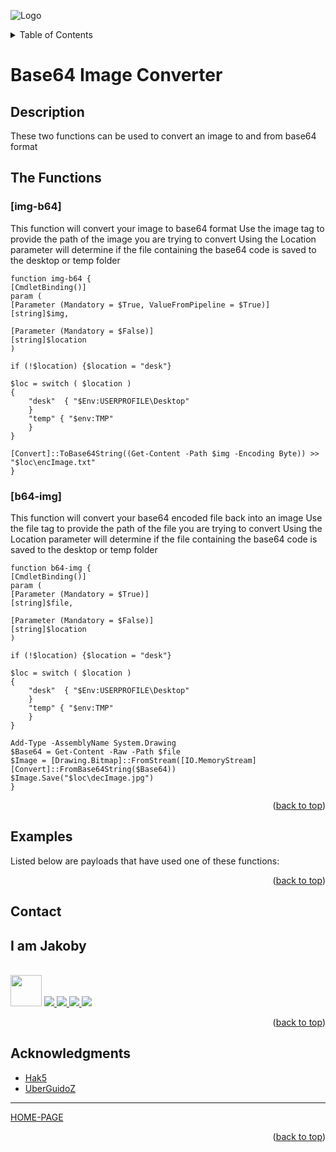 ![Logo](https://github.com/I-Am-Jakoby/hak5-submissions/blob/main/Assets/logo-170-px.png?raw=true)

<!-- TABLE OF CONTENTS -->
<details>
  <summary>Table of Contents</summary>
  <ol>
    <li><a href="#Description">Description</a></li>
    <li><a href="#The-Functions">The Functions</a></li>
    <li><a href="#Examples">Examples</a></li>
    <li><a href="#Contact">Contact</a></li>
    <li><a href="#Acknowledgments">Acknowledgments</a></li>
  </ol>
</details>

# Base64 Image Converter

## Description

These two functions can be used to convert an image to and from base64 format

## The Functions

### [img-b64] 

This function will convert your image to base64 format 
Use the image tag to provide the path of the image you are trying to convert
Using the Location parameter will determine if the file containing the base64 code is saved to the desktop or temp folder

```
function img-b64 {
[CmdletBinding()]
param (
[Parameter (Mandatory = $True, ValueFromPipeline = $True)]
[string]$img,

[Parameter (Mandatory = $False)]
[string]$location
)

if (!$location) {$location = "desk"}

$loc = switch ( $location )
{
	"desk"  { "$Env:USERPROFILE\Desktop"
	}
	"temp" { "$env:TMP" 
	}
}

[Convert]::ToBase64String((Get-Content -Path $img -Encoding Byte)) >> "$loc\encImage.txt"
}
```

### [b64-img] 

This function will convert your base64 encoded file back into an image 
Use the file tag to provide the path of the file you are trying to convert
Using the Location parameter will determine if the file containing the base64 code is saved to the desktop or temp folder

```
function b64-img {
[CmdletBinding()]
param (
[Parameter (Mandatory = $True)]
[string]$file,

[Parameter (Mandatory = $False)]
[string]$location
)

if (!$location) {$location = "desk"}

$loc = switch ( $location )
{
	"desk"  { "$Env:USERPROFILE\Desktop"
	}
	"temp" { "$env:TMP" 
	}
}

Add-Type -AssemblyName System.Drawing
$Base64 = Get-Content -Raw -Path $file
$Image = [Drawing.Bitmap]::FromStream([IO.MemoryStream][Convert]::FromBase64String($Base64))
$Image.Save("$loc\decImage.jpg")
}
```

<p align="right">(<a href="#top">back to top</a>)</p>


## Examples 

Listed below are payloads that have used one of these functions:

<p align="right">(<a href="#top">back to top</a>)</p>

<!-- CONTACT -->
## Contact

<div><h2>I am Jakoby</h2></div>
  <p><br/>

  <img src="https://media.giphy.com/media/VgCDAzcKvsR6OM0uWg/giphy.gif" width="50"> 

  <a href="https://github.com/I-Am-Jakoby/">
    <img src="https://img.shields.io/badge/GitHub-I--Am--Jakoby-blue">
  </a>

  <a href="https://www.instagram.com/i_am_jakoby/">
    <img src="https://img.shields.io/badge/Instagram-i__am__jakoby-red">
  </a>

  <a href="https://twitter.com/I_Am_Jakoby/">
    <img src="https://img.shields.io/badge/Twitter-I__Am__Jakoby-blue">
  </a>

  <a href="https://www.youtube.com/c/IamJakoby/">
    <img src="https://img.shields.io/badge/YouTube-I_am_Jakoby-red">
  </a>

</p>



<p align="right">(<a href="#top">back to top</a>)</p>

<!-- ACKNOWLEDGMENTS -->
## Acknowledgments

* [Hak5](https://hak5.org/)
* [UberGuidoZ](https://github.com/UberGuidoZ)

***

[HOME-PAGE](https://github.com/I-Am-Jakoby/PowerShell-for-Hackers)

<p align="right">(<a href="#top">back to top</a>)</p>
